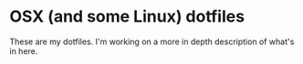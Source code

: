 # OSX (and some Linux) dotfiles

These are my dotfiles. I'm working on a  more in depth description of what's in
here.
